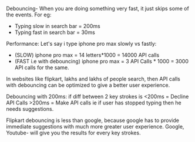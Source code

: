 Debouncing- When you are doing something very fast, it just skips some of the events. 
For eg: 
- Typing slow in search bar = 200ms
- Typing fast in search bar = 30ms

Performance: 
Let's say i type iphone pro max slowly vs fastly:
- (SLOW) iphone pro max = 14 letters*1000 = 14000 API calls
- (FAST i.e with debouncing) iphone pro max = 3 API Calls * 1000 = 3000 API calls for the same.

In websites like flipkart, lakhs and lakhs of people search, then API calls with debouncing can be optimized 
to give a better user experience. 

Debouncing with 200ms: 
if diff between 2 key strokes is <200ms = Decline API Calls
                                 >200ms = Make API calls ie if user has stopped typing then he needs suggestions.

Flipkart debouncing is less than google, because google has to provide immediate suggestions with much more greater user experience. 
Google, Youtube- will give you the results for every key strokes.